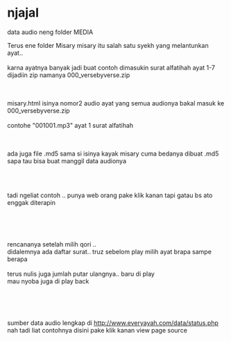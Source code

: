# njajal

data audio neng folder MEDIA



Terus ene folder Misary 
misary itu salah satu syekh yang melantunkan ayat..
<br>
<br>
karna ayatnya banyak jadi buat contoh dimasukin surat alfatihah ayat 1-7 
dijadiin zip  namanya 000_versebyverse.zip
<br>
<br>
<br>



misary.html isinya nomor2 audio ayat 
yang semua audionya bakal masuk ke 000_versebyverse.zip
<br>
<br>
contohe "001001.mp3"   ayat 1 surat alfatihah
<br>
<br>
<br>


ada juga file .md5 
sama si isinya kayak misary cuma bedanya dibuat .md5 
sapa tau bisa buat manggil data audionya

<br>
<br>

tadi ngeliat contoh .. punya web orang pake klik kanan tapi gatau bs ato enggak diterapin

<br>
<br>
<br>




rencananya setelah milih qori ..
<br>
didalemnya ada daftar surat.. truz sebelom play 
milih ayat brapa sampe berapa
<br>
<br>
terus nulis juga jumlah putar ulangnya.. 
baru di play
<br>
mau nyoba juga di play back


<br>
<br>
<br>

sumber data audio lengkap di http://www.everyayah.com/data/status.php
<br>
nah  tadi  liat contohnya disini pake klik kanan view page source
